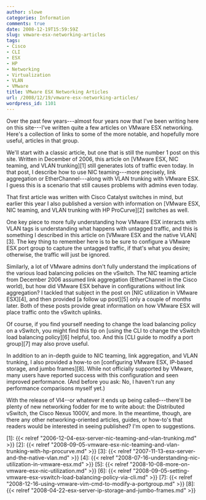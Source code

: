 ```yaml
---
author: slowe
categories: Information
comments: true
date: 2008-12-19T15:59:59Z
slug: vmware-esx-networking-articles
tags:
- Cisco
- CLI
- ESX
- HP
- Networking
- Virtualization
- VLAN
- VMware
title: VMware ESX Networking Articles
url: /2008/12/19/vmware-esx-networking-articles/
wordpress_id: 1101
---
```


Over the past few years---almost four years now that I've been writing here on this site---I've written quite a few articles on VMware ESX networking. Here's a collection of links to some of the more notable, and hopefully more useful, articles in that group.

We'll start with a classic article, but one that is still the number 1 post on this site. Written in December of 2006, this article on [VMware ESX, NIC teaming, and VLAN trunking][1] still generates lots of traffic even today. In that post, I describe how to use NIC teaming---more precisely, link aggregation or EtherChannel---along with VLAN trunking with VMware ESX. I guess this is a scenario that still causes problems with admins even today.

That first article was written with Cisco Catalyst switches in mind, but earlier this year I also published a version with information on [VMware ESX, NIC teaming, and VLAN trunking with HP ProCurve][2] switches as well.

One key piece to more fully understanding how VMware ESX interacts with VLAN tags is understanding what happens with untagged traffic, and this is something I described in this article on [VMware ESX and the native VLAN][3]. The key thing to remember here is to be sure to configure a VMware ESX port group to capture the untagged traffic, if that's what you desire; otherwise, the traffic will just be ignored.

Similarly, a lot of VMware admins don't fully understand the implications of the various load balancing policies on the vSwitch. The NIC teaming article from December 2006 assumed link aggregation (EtherChannel in the Cisco world), but how did VMware ESX behave in configurations without link aggregation? I tackled that subject in the post on [NIC utilization in VMware ESX][4], and then provided [a follow up post][5] only a couple of months later. Both of these posts provide great information on how VMware ESX will place traffic onto the vSwitch uplinks.

Of course, if you find yourself needing to change the load balancing policy on a vSwitch, you might find this tip on [using the CLI to change the vSwitch load balancing policy][6] helpful, too. And this [CLI guide to modify a port group][7] may also prove useful.

In addition to an in-depth guide to NIC teaming, link aggregation, and VLAN trunking, I also provided a how-to on [configuring VMware ESX, IP-based storage, and jumbo frames][8]. While not officially supported by VMware, many users have reported success with this configuration and seen improved performance. (And before you ask: No, I haven't run any performance comparisons myself yet.)

With the release of VI4--or whatever it ends up being called---there'll be plenty of new networking fodder for me to write about: the Distributed vSwitch, the Cisco Nexus 1000V, and more. In the meantime, though, are there any other networking-oriented articles, guides, or how-to's that readers would be interested in seeing published? I'm open to suggestions.

[1]: {{< relref "2006-12-04-esx-server-nic-teaming-and-vlan-trunking.md" >}}
[2]: {{< relref "2008-09-05-vmware-esx-nic-teaming-and-vlan-trunking-with-hp-procurve.md" >}}
[3]: {{< relref "2007-11-13-esx-server-and-the-native-vlan.md" >}}
[4]: {{< relref "2008-07-16-understanding-nic-utilization-in-vmware-esx.md" >}}
[5]: {{< relref "2008-10-08-more-on-vmware-esx-nic-utilization.md" >}}
[6]: {{< relref "2008-09-05-setting-vmware-esx-vswitch-load-balancing-policy-via-cli.md" >}}
[7]: {{< relref "2008-12-16-using-vmware-vim-cmd-to-modify-a-portgroup.md" >}}
[8]: {{< relref "2008-04-22-esx-server-ip-storage-and-jumbo-frames.md" >}}
